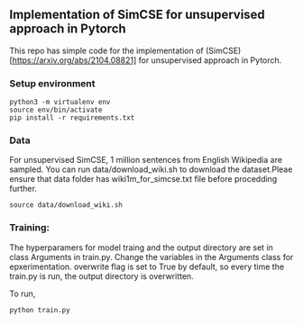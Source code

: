 
## Implementation of SimCSE for unsupervised approach in Pytorch	

This repo has simple code for the implementation of (SimCSE)[https://arxiv.org/abs/2104.08821] for unsupervised approach in Pytorch.

### Setup environment 
``` 
python3 -m virtualenv env
source env/bin/activate
pip install -r requirements.txt

```
### Data 
For unsupervised SimCSE,  1 million sentences from English Wikipedia are sampled. You can run data/download_wiki.sh to download the dataset.Pleae ensure that data folder has wiki1m_for_simcse.txt file before procedding further.

``` 
source data/download_wiki.sh 

```

### Training:

The hyperparamers for model traing and the output directory are set in class Arguments in train.py. Change the variables in the Arguments class for epxerimentation. overwrite flag is set to True by default, so every time the train.py is run, the output directory is overwritten. 

To run, 

``` 
python train.py

```
